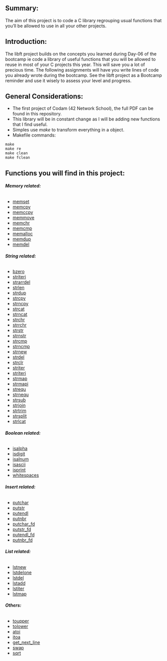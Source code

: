 ## <b> Summary: </b><br>
The aim of this project is to code a C library regrouping usual functions that you’ll be allowed to use in all your other projects.

## <b> Introduction: </b><br>
The libft project builds on the concepts you learned during Day-06 of the bootcamp ie code a library of useful functions that you will be allowed to reuse in most of your C projects this year. This will save you a lot of precious time. The following assignments will have you write lines of code you already wrote during the bootcamp. See the libft project as a Bootcamp reminder and use it wisely to assess your level and progress.

## <b> General Considerations: </b><br>
- The first project of Codam (42 Network School), the full PDF can be found in this repository. <br>
- This library will be in constant change as I will be adding new functions that I find useful. <br>
- Simples use <i>make</i> to transform everything in a object. <br>
- Makefile commands: 
```
make
make re
make clean
make fclean
```

## <b> Functions you will find in this project: </b><br>
###### <b> Memory related: </b><br>
- [memset](https://github.com/IsadoraRebelo/libft/blob/master/srcs/ft_memset.c)
- [memcpy](https://github.com/IsadoraRebelo/libft/blob/master/srcs/ft_memcpy.c)
- [memccpy](https://github.com/IsadoraRebelo/libft/blob/master/srcs/ft_memccpy.c)
- [memmove](https://github.com/IsadoraRebelo/libft/blob/master/srcs/ft_memmove.c)
- [memchr](https://github.com/IsadoraRebelo/libft/blob/master/srcs/ft_memchr.c)
- [memcmp](https://github.com/IsadoraRebelo/libft/blob/master/srcs/ft_memcmp.c)
- [memalloc](https://github.com/IsadoraRebelo/libft/blob/master/srcs/ft_memalloc.c)
- [memdup](https://github.com/IsadoraRebelo/libft/blob/master/srcs/ft_memdup.c)
- [memdel](https://github.com/IsadoraRebelo/libft/blob/master/srcs/ft_memdel.c)

###### <b> String related: </b><br>
- [bzero](https://github.com/IsadoraRebelo/libft/blob/master/srcs/ft_bzero.c)
- [striteri](https://github.com/IsadoraRebelo/libft/blob/master/srcs/ft_leng.c)
- [strarrdel](https://github.com/IsadoraRebelo/libft/blob/master/srcs/ft_strarrdel.c)
- [strlen](https://github.com/IsadoraRebelo/libft/blob/master/srcs/ft_strlen.c)
- [strdup](https://github.com/IsadoraRebelo/libft/blob/master/srcs/ft_strdup.c)
- [strcpy](https://github.com/IsadoraRebelo/libft/blob/master/srcs/ft_strcpy.c)
- [strncpy](https://github.com/IsadoraRebelo/libft/blob/master/srcs/ft_strncpy.c)
- [strcat](https://github.com/IsadoraRebelo/libft/blob/master/srcs/ft_strcat.c)
- [strncat](https://github.com/IsadoraRebelo/libft/blob/master/srcs/ft_strncat.c)
- [strchr](https://github.com/IsadoraRebelo/libft/blob/master/srcs/ft_strchr.c)
- [strrchr](https://github.com/IsadoraRebelo/libft/blob/master/srcs/ft_strrchr.c)
- [strstr](https://github.com/IsadoraRebelo/libft/blob/master/srcs/ft_strstr.c)
- [strnstr](https://github.com/IsadoraRebelo/libft/blob/master/srcs/ft_strnstr.c)
- [strcmp](https://github.com/IsadoraRebelo/libft/blob/master/srcs/ft_strcmp.c)
- [strncmp](https://github.com/IsadoraRebelo/libft/blob/master/srcs/ft_strncmp.c)
- [strnew](https://github.com/IsadoraRebelo/libft/blob/master/srcs/ft_strnew.c)
- [strdel](https://github.com/IsadoraRebelo/libft/blob/master/srcs/ft_strdel.c)
- [strclr](https://github.com/IsadoraRebelo/libft/blob/master/srcs/ft_strclr.c)
- [striter](https://github.com/IsadoraRebelo/libft/blob/master/srcs/ft_striter.c)
- [striteri](https://github.com/IsadoraRebelo/libft/blob/master/srcs/ft_tolower.c)
- [strmap](https://github.com/IsadoraRebelo/libft/blob/master/srcs/ft_strmap.c)
- [strmapi](https://github.com/IsadoraRebelo/libft/blob/master/srcs/ft_striteri.c)
- [strequ](https://github.com/IsadoraRebelo/libft/blob/master/srcs/ft_strequ.c)
- [strnequ](https://github.com/IsadoraRebelo/libft/blob/master/srcs/ft_strnequ.c)
- [strsub](https://github.com/IsadoraRebelo/libft/blob/master/srcs/ft_strsub.c)
- [strjoin](https://github.com/IsadoraRebelo/libft/blob/master/srcs/ft_strjoin.c)
- [strtrim](https://github.com/IsadoraRebelo/libft/blob/master/srcs/ft_strtrim.c)
- [strsplit](https://github.com/IsadoraRebelo/libft/blob/master/srcs/ft_strsplit.c)
- [strlcat](https://github.com/IsadoraRebelo/libft/blob/master/srcs/ft_strlcat.c)

###### <b> Boolean related: </b><br>
- [isalpha](https://github.com/IsadoraRebelo/libft/blob/master/srcs/ft_isalpha.c)
- [isdigit](https://github.com/IsadoraRebelo/libft/blob/master/srcs/ft_isdigit.c)
- [isalnum](https://github.com/IsadoraRebelo/libft/blob/master/srcs/ft_isalnum.c)
- [isascii](https://github.com/IsadoraRebelo/libft/blob/master/srcs/ft_isascii.c)
- [isprint](https://github.com/IsadoraRebelo/libft/blob/master/srcs/ft_isprint.c)
- [whitespaces](https://github.com/IsadoraRebelo/libft/blob/master/srcs/ft_whitespaces.c)


###### <b> Insert related: </b><br>
- [putchar](https://github.com/IsadoraRebelo/libft/blob/master/srcs/ft_putchar.c)
- [putstr](https://github.com/IsadoraRebelo/libft/blob/master/srcs/ft_putstr.c)
- [putendl](https://github.com/IsadoraRebelo/libft/blob/master/srcs/ft_putendl.c)
- [putnbr](https://github.com/IsadoraRebelo/libft/blob/master/srcs/ft_putnbr.c)
- [putchar_fd](https://github.com/IsadoraRebelo/libft/blob/master/srcs/ft_putchar_fd.c)
- [putstr_fd](https://github.com/IsadoraRebelo/libft/blob/master/srcs/ft_putstr_fd.c)
- [putendl_fd](https://github.com/IsadoraRebelo/libft/blob/master/srcs/ft_putendl_fd.c)
- [putnbr_fd](https://github.com/IsadoraRebelo/libft/blob/master/srcs/ft_putnbr_fd.c)

###### <b> List related: </b><br>
- [lstnew](https://github.com/IsadoraRebelo/libft/blob/master/srcs/ft_lstnew.c)
- [lstdelone](https://github.com/IsadoraRebelo/libft/blob/master/srcs/ft_lstdelone.c)
- [lstdel](https://github.com/IsadoraRebelo/libft/blob/master/srcs/ft_lstdel.c)
- [lstadd](https://github.com/IsadoraRebelo/libft/blob/master/srcs/ft_lstadd.c)
- [lstiter](https://github.com/IsadoraRebelo/libft/blob/master/srcs/ft_lstiter.c)
- [lstmap](https://github.com/IsadoraRebelo/libft/blob/master/srcs/ft_lstmap.c)

###### <b> Others: </b><br>
- [toupper](https://github.com/IsadoraRebelo/libft/blob/master/srcs/ft_toupper.c)
- [tolower](https://github.com/IsadoraRebelo/libft/blob/master/srcs/ft_tolower.c)
- [atoi](https://github.com/IsadoraRebelo/libft/blob/master/srcs/ft_atoi.c)
- [itoa](https://github.com/IsadoraRebelo/libft/blob/master/srcs/ft_itoa.c)
- [get_next_line](https://github.com/IsadoraRebelo/libft/blob/master/srcs/get_next_line.c)
- [swap](https://github.com/IsadoraRebelo/libft/blob/master/srcs/ft_swap.c)
- [sqrt](https://github.com/IsadoraRebelo/libft/blob/master/srcs/ft_sqrt.c)


